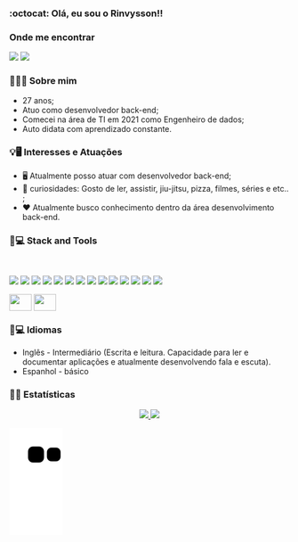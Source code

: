 ### :octocat: Olá, eu sou o Rinvysson!!

### Onde me encontrar

<div>

<a href="https://www.linkedin.com/in/rinvysson/" target="_blank"><img src="https://img.shields.io/badge/LinkedIn-0077B5?style=for-the-badge&logo=linkedin&logoColor=white" target="_blank"></a>
<a href="https://wa.me/5582981337748" target="_blank"><img src="https://img.shields.io/badge/WhatsApp-25D366?style=for-the-badge&logo=whatsapp&logoColor=white" target="_blank"></a>

</div>

### 👨🏻‍💻 Sobre mim

- 27 anos;
- Atuo como desenvolvedor back-end;
- Comecei na área de TI em 2021 como Engenheiro de dados;
- Auto didata com aprendizado constante.

### 💡🖥️ Interesses e Atuações

- 🖥️ Atualmente posso atuar com desenvolvedor back-end;
- 🤡 curiosidades: Gosto de ler, assistir, jiu-jitsu, pizza, filmes, séries e etc.. ;
- ❤️ Atualmente busco conhecimento dentro da área desenvolvimento back-end.

### 🚀💻 Stack and Tools

<div style="display: inline_block"><br>

<a><img src="https://img.shields.io/badge/Linux-FCC624?style=for-the-badge&logo=linux&logoColor=black"></a>
<a><img src="https://img.shields.io/badge/JavaScript-F7DF1E?style=for-the-badge&logo=javascript&logoColor=black"></a>
<a><img src="https://img.shields.io/badge/Node.js-43853D?style=for-the-badge&logo=node.js&logoColor=white"></a>
<a><img src="https://img.shields.io/badge/Express.js-404D59?style=for-the-badge"></a>
<a><img src="https://img.shields.io/badge/sequelize-323330?style=for-the-badge&logo=sequelize&logoColor=blue"></a>
<a><img src="https://img.shields.io/badge/HTML-239120?style=for-the-badge&logo=html5&logoColor=white"></a>
<a><img src="https://img.shields.io/badge/MySQL-005C84?style=for-the-badge&logo=mysql&logoColor=white"></a>
<a><img src="https://img.shields.io/badge/MongoDB-4EA94B?style=for-the-badge&logo=mongodb&logoColor=white"></a>
<a><img src="https://img.shields.io/badge/redis-%23DD0031.svg?&style=for-the-badge&logo=redis&logoColor=white"></a>
<a><img src="https://img.shields.io/badge/Amazon_AWS-232F3E?style=for-the-badge&logo=amazon-aws&logoColor=white"></a>
<a><img src="https://img.shields.io/badge/microsoft%20azure-0089D6?style=for-the-badge&logo=microsoft-azure&logoColor=white"></a>
<a><img src="https://img.shields.io/badge/Azure_DevOps-0078D7?style=for-the-badge&logo=azure-devops&logoColor=white"></a>
<a><img src="https://img.shields.io/badge/Jenkins-D24939?style=for-the-badge&logo=Jenkins&logoColor=white"></a>
<a><img src="https://img.shields.io/badge/GitLab-330F63?style=for-the-badge&logo=gitlab&logoColor=white"></a>

<img align= "center" height="30" width="40" src="https://cdn.jsdelivr.net/gh/devicons/devicon/icons/docker/docker-original-wordmark.svg" />
<img align= "center" height="30" width="40" src="https://cdn.jsdelivr.net/gh/devicons/devicon/icons/terraform/terraform-original-wordmark.svg" />

</div>

### 🚀💻 Idiomas

- Inglês - Intermediário (Escrita e leitura. Capacidade para ler e documentar aplicações e atualmente desenvolvendo fala e escuta).
- Espanhol - básico

### 🧮📐 Estatísticas

<div align="center">
  <a href="https://github.com/rinvyssondev">
  <img height="180em" src="https://github-readme-stats.vercel.app/api?username=rinvyssondev&show_icons=true&theme=dracula&include_all_commits=true&count_private=true"/>
  <img height="180em" src="https://github-readme-stats.vercel.app/api/top-langs/?username=rinvyssondev&layout=compact&langs_count=7&theme=dracula"/>
</div>

![Snake animation](https://github.com/rinvyssondev/rinvyssondev/blob/output/github-contribution-grid-snake.svg)
